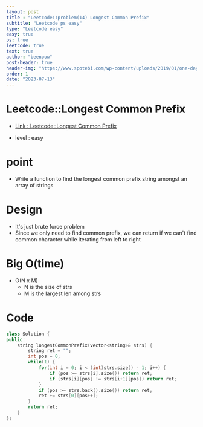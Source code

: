```yaml
---
layout: post
title : "Leetcode::problem(14) Longest Common Prefix"
subtitle: "Leetcode ps easy"
type: "Leetcode easy"
easy: true
ps: true
leetcode: true
text: true
author: "beenpow"
post-header: true
header-img: "https://www.spotebi.com/wp-content/uploads/2019/01/one-day-day-one-workout-motivation-spotebi.jpg"
order: 1
date: "2023-07-13"
---
```


# Leetcode::Longest Common Prefix
- [Link : Leetcode::Longest Common Prefix](https://leetcode.com/problems/longest-common-prefix/description/?envType=study-plan-v2&envId=apple-spring-23-high-frequency)

- level : easy

# point
- Write a function to find the longest common prefix string amongst an array of strings

# Design
- It's just brute force problem
- Since we only need to find common prefix, we can return if we can't find common character while iterating from left to right

# Big O(time)
- O(N x M)
  - N is the size of strs
  - M is the largest len among strs

# Code

```cpp
class Solution {
public:
    string longestCommonPrefix(vector<string>& strs) {
        string ret = "";
        int pos = 0;
        while(1) {
            for(int i = 0; i < (int)strs.size() - 1; i++) {
                if (pos >= strs[i].size()) return ret;
                if (strs[i][pos] != strs[i+1][pos]) return ret;
            }
            if (pos >= strs.back().size()) return ret;
            ret += strs[0][pos++];
        }
        return ret;
    }
};
```
